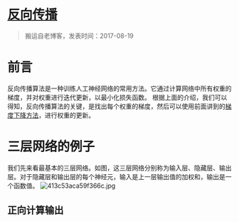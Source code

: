 # [反向传播](https://github.com/zzy131250/gitblog/issues/23)

> 搬运自老博客，发表时间：2017-08-19

# 前言
反向传播算法是一种训练人工神经网络的常用方法。它通过计算网络中所有权重的梯度，并对权重进行迭代更新，以最小化损失函数。
根据上面的介绍，我们可以得知，反向传播算法的关键，是找出每个权重的梯度，然后可以使用前面讲到的[梯度下降方法](https://github.com/zzy131250/gitblog/issues/21)，进行权重的更新。

# 三层网络的例子
我们先来看最基本的三层网络。如图，这三层网络分别称为输入层、隐藏层、输出层。对于隐藏层和输出层的每个神经元，输入是上一层输出值的加权和，输出是一个函数值。
![413c53aca59f366c.jpg](https://github.com/zzy131250/gitblog/assets/7437470/c35b1efd-482b-4bda-95b6-2682ce7ea7cc)

## 正向计算输出